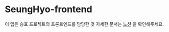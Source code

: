 # SeungHyo-frontend

이 앱은 승효 프로젝트의 프론트엔드를 담당한 것 자세한 문서는 [노션](https://www.notion.so/19e207e64cbd46e88404da1241ddb7c3?pvs=4#cfa5e9077bea4630b1718a92bccda3c7) 을 확인해주세요.
